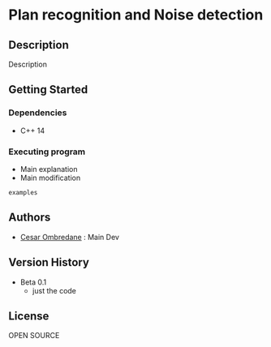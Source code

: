 # Plan recognition and Noise detection

## Description

Description

## Getting Started



### Dependencies

- C++ 14

### Executing program

- Main explanation
- Main modification
```
examples
```

## Authors

- [Cesar Ombredane](https://github.com/cesarombredane) : Main Dev

## Version History

* Beta 0.1
  * just the code

## License

OPEN SOURCE
